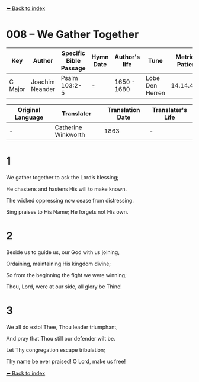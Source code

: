 [⬅️ Back to index](../README.md)

# 008 – We Gather Together

Key | Author   | Specific Bible Passage     |Hymn Date |Author's life |Tune |Metrical Pattern   |Composer/Source                                                                                        
-- | --------- | ---------------------------|----------|--------------|-----|-------------------|-------------   
C Major  | Joachim Neander      | Psalm 103:2-5 | -  | 1650 - 1680 | Lobe Den Herren | 14.14.4.7.8 | Chorale Book for England, 1863 

Original Language | Translater | Translation Date   | Translater's Life     
----------------- | --------- | --------------------|-------------   
\-  | Catherine Winkworth      | 1863 | -  | 1827 - 1878 



# 1

We gather together to ask the Lord’s blessing;

He chastens and hastens His will to make known.

The wicked oppressing now cease from distressing.

Sing praises to His Name; He forgets not His own.



# 2

Beside us to guide us, our God with us joining,

Ordaining, maintaining His kingdom divine;

So from the beginning the fight we were winning;

Thou, Lord, were at our side, all glory be Thine!



# 3

We all do extol Thee, Thou leader triumphant,

And pray that Thou still our defender wilt be.

Let Thy congregation escape tribulation;

Thy name be ever praised! O Lord, make us free!

[⬅️ Back to index](../README.md)
